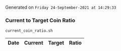 Generated on `Friday 24-September-2021 at 14:29:33`

### Current to Target Coin Ratio
`current_coin_ratio.sh`

Date|Current|Target|Ratio
---|---|---|---
